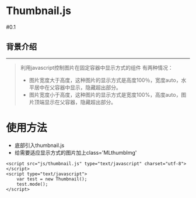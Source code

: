 # Thumbnail.js

#0.1
## 背景介绍
---
> 利用javascript控制图片在固定容器中显示方式的组件
> 有两种情况：
> - 图片宽度大于高度，这种图片的显示方式是高度100％，宽度auto，水平居中在父容器中显示，隐藏超出部分。
> - 图片宽度小于高度，这种图片的显示方式是宽度100%，高度auto，图片顶端显示在父容器，隐藏超出部分。

# 使用方法
- </body>底部引入thumbnail.js
- 给需要适应显示方式的图片加上class='MLthumbImg'

```
<script src="js/thumbnail.js" type="text/javascript" charset="utf-8"></script>
<script type="text/javascript">
	var test = new Thumbnail();
	test.mode();
</script>
```